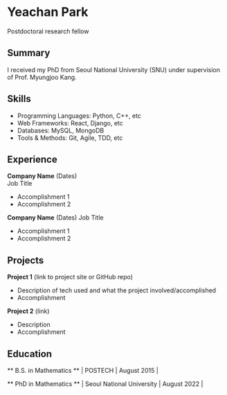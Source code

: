 # Yeachan Park
Postdoctoral research fellow

## Summary
I received my PhD from Seoul National University (SNU) under supervision of Prof. Myungjoo Kang. 

## Skills
- Programming Languages: Python, C++, etc 
- Web Frameworks: React, Django, etc
- Databases: MySQL, MongoDB
- Tools & Methods: Git, Agile, TDD, etc

## Experience
**Company Name** (Dates)   
Job Title
- Accomplishment 1
- Accomplishment 2  

**Company Name** (Dates)
Job Title
- Accomplishment 1
- Accomplishment 2

## Projects
**Project 1** (link to project site or GitHub repo)  
- Description of tech used and what the project involved/accomplished
- Accomplishment 

**Project 2** (link)
- Description 
- Accomplishment

## Education
** B.S. in Mathematics ** | POSTECH | August 2015 | 

** PhD in Mathematics ** | Seoul National University | August 2022 | 

